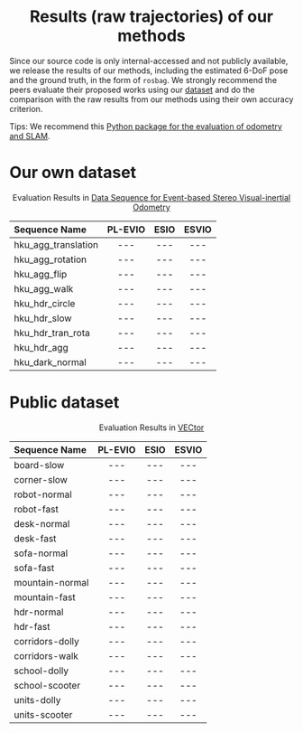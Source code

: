 <div align="center">

# Results (raw trajectories) of our methods

</div>

Since our source code is only internal-accessed and not publicly available, we release the results of our methods, including the estimated 6-DoF pose and the ground truth, in the form of `rosbag`. We strongly recommend the peers evaluate their proposed works using our [dataset](https://github.com/arclab-hku/Event_based_VO-VIO-SLAM) and do the comparison with the raw results from our methods using their own accuracy criterion. 

Tips: We recommend this [Python package for the evaluation of odometry and SLAM](https://github.com/MichaelGrupp/evo).

# Our own dataset
<div align="center">

 Evaluation Results in [Data Sequence for Event-based Stereo Visual-inertial Odometry](https://github.com/arclab-hku/Event_based_VO-VIO-SLAM#Data-sequence-for-event-based-stereo-visual-inertial-odometry)
 
Sequence Name|PL-EVIO|ESIO|ESVIO|
:--|:--:|:--:|:--:
hku_agg_translation|---|---|---
hku_agg_rotation|---|---|---
hku_agg_flip|---|---|---
hku_agg_walk|---|---|---
hku_hdr_circle|---|---|---
hku_hdr_slow|---|---|---
hku_hdr_tran_rota|---|---|---
hku_hdr_agg|---|---|---
hku_dark_normal|---|---|---

</div>


# Public dataset

<div align="center">
 
 Evaluation Results in [VECtor](https://star-datasets.github.io/vector/)
  
Sequence Name|PL-EVIO|ESIO|ESVIO|
:--|:--:|:--:|:--:
board-slow|---|---|---
corner-slow|---|---|---
robot-normal|---|---|---
robot-fast|---|---|---
desk-normal|---|---|---
desk-fast|---|---|---
sofa-normal|---|---|---
sofa-fast|---|---|---
mountain-normal|---|---|---
mountain-fast|---|---|---
hdr-normal|---|---|---
hdr-fast|---|---|---
corridors-dolly|---|---|---
corridors-walk|---|---|---
school-dolly|---|---|---
school-scooter|---|---|---
units-dolly|---|---|---
units-scooter|---|---|---

</div>
